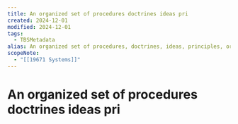 ```yaml
---
title: An organized set of procedures doctrines ideas pri
created: 2024-12-01
modified: 2024-12-01
tags:
  - TBSMetadata
alias: An organized set of procedures, doctrines, ideas, principles, or organizations usually intended to explain the arrangement or working of a whole.
scopeNote:
  - "[[19671 Systems]]"
---
```

# An organized set of procedures doctrines ideas pri
